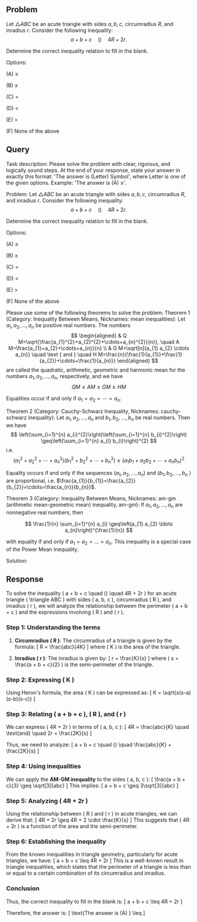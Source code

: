 ## Problem

Let $\triangle ABC$ be an acute triangle with sides $a, b, c$, circumradius $R$, and inradius $r$. Consider the following inequality:
$$
a + b + c \quad () \quad 4R + 2r.
$$

Determine the correct inequality relation to fill in the blank.

Options:

(A) $\leq$ 

(B) $\geq$

(C) $=$ 

(D) $<$

(E) $>$

(F) None of the above

## Query

Task description: Please solve the problem with clear, rigorous, and logically sound steps. At the end of your response, state your answer in exactly this format: 'The answer is (Letter) Symbol', where Letter is one of the given options. Example: 'The answer is (A) $\leq$'.

Problem: Let $\triangle ABC$ be an acute triangle with sides $a, b, c$, circumradius $R$, and inradius $r$. Consider the following inequality:
$$
a + b + c \quad () \quad 4R + 2r.
$$

Determine the correct inequality relation to fill in the blank.

Options:

(A) $\leq$ 

(B) $\geq$

(C) $=$ 

(D) $<$

(E) $>$

(F) None of the above

Please use some of the following theorems to solve the problem:
Theorem 1 (Category: Inequality Between Means, Nicknames: mean inequalities): Let $a_{1}, a_{2}, \ldots, a_{n}$ be positive real numbers. The numbers
$$
\begin{aligned}
& Q M=\sqrt{\frac{a_{1}^{2}+a_{2}^{2}+\cdots+a_{n}^{2}}{n}}, \quad A M=\frac{a_{1}+a_{2}+\cdots+a_{n}}{n} \\
& G M=\sqrt[n]{a_{1} a_{2} \cdots a_{n}} \quad \text { and } \quad H M=\frac{n}{\frac{1}{a_{1}}+\frac{1}{a_{2}}+\cdots+\frac{1}{a_{n}}}
\end{aligned}
$$
are called the quadratic, arithmetic, geometric and harmonic mean for the numbers $a_{1}, a_{2}, \ldots, a_{n}$, respectively, and we have
$$
Q M \geq A M \geq G M \geq H M
$$

Equalities occur if and only if $a_{1}=a_{2}=\cdots=a_{n}$.

Theorem 2 (Category: Cauchy-Schwarz Inequality, Nicknames: cauchy-schwarz inequality): Let $a_{1}, a_{2}, \ldots, a_{n}$ and $b_{1}, b_{2}$, $\ldots, b_{n}$ be real numbers. Then we have
$$
\left(\sum_{i=1}^{n} a_{i}^{2}\right)\left(\sum_{i=1}^{n} b_{i}^{2}\right) \geq\left(\sum_{i=1}^{n} a_{i} b_{i}\right)^{2}
$$
i.e.
$$
\left(a_{1}^{2}+a_{2}^{2}+\cdots+a_{n}^{2}\right)\left(b_{1}^{2}+b_{2}^{2}+\cdots+b_{n}^{2}\right) \geq\left(a_{1} b_{1}+a_{2} b_{2}+\cdots+a_{n} b_{n}\right)^{2}
$$

Equality occurs if and only if the sequences $\left(a_{1}, a_{2}, \ldots, a_{n}\right)$ and $\left(b_{1}, b_{2}\right.$, $\ldots, b_{n}$ ) are proportional, i.e. $\frac{a_{1}}{b_{1}}=\frac{a_{2}}{b_{2}}=\cdots=\frac{a_{n}}{b_{n}}$.

Theorem 3 (Category: Inequality Between Means, Nicknames: am-gm (arithmetic mean-geometric mean) inequality, am-gm): If $a_{1}, a_{2}, \ldots, a_{n}$ are nonnegative real numbers, then

$$
\frac{1}{n} \sum_{i=1}^{n} a_{i} \geq\left(a_{1} a_{2} \ldots a_{n}\right)^{\frac{1}{n}}
$$

with equality if and only if $a_{1}=a_{2}=\ldots=a_{n}$. This inequality is a special case of the Power Mean Inequality.

Solution:

## Response

To solve the inequality \( a + b + c \quad () \quad 4R + 2r \) for an acute triangle \( \triangle ABC \) with sides \( a, b, c \), circumradius \( R \), and inradius \( r \), we will analyze the relationship between the perimeter \( a + b + c \) and the expressions involving \( R \) and \( r \).

### Step 1: Understanding the terms

1. **Circumradius \( R \)**: The circumradius of a triangle is given by the formula:
   \[
   R = \frac{abc}{4K}
   \]
   where \( K \) is the area of the triangle.

2. **Inradius \( r \)**: The inradius is given by:
   \[
   r = \frac{K}{s}
   \]
   where \( s = \frac{a + b + c}{2} \) is the semi-perimeter of the triangle.

### Step 2: Expressing \( K \)

Using Heron's formula, the area \( K \) can be expressed as:
\[
K = \sqrt{s(s-a)(s-b)(s-c)}
\]

### Step 3: Relating \( a + b + c \), \( R \), and \( r \)

We can express \( 4R + 2r \) in terms of \( a, b, c \):
\[
4R = \frac{abc}{K} \quad \text{and} \quad 2r = \frac{2K}{s}
\]

Thus, we need to analyze:
\[
a + b + c \quad () \quad \frac{abc}{K} + \frac{2K}{s}
\]

### Step 4: Using inequalities

We can apply the **AM-GM inequality** to the sides \( a, b, c \):
\[
\frac{a + b + c}{3} \geq \sqrt[3]{abc}
\]
This implies:
\[
a + b + c \geq 3\sqrt[3]{abc}
\]

### Step 5: Analyzing \( 4R + 2r \)

Using the relationship between \( R \) and \( r \) in acute triangles, we can derive that:
\[
4R + 2r \geq 4R + 2 \cdot \frac{K}{s}
\]
This suggests that \( 4R + 2r \) is a function of the area and the semi-perimeter.

### Step 6: Establishing the inequality

From the known inequalities in triangle geometry, particularly for acute triangles, we have:
\[
a + b + c \leq 4R + 2r
\]
This is a well-known result in triangle inequalities, which states that the perimeter of a triangle is less than or equal to a certain combination of its circumradius and inradius.

### Conclusion

Thus, the correct inequality to fill in the blank is:
\[
a + b + c \leq 4R + 2r
\]

Therefore, the answer is:
\[
\text{The answer is (A) } \leq
\]